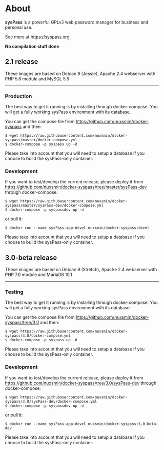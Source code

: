# About

**sysPass** is a powerful GPLv3 web password manager for business and personal use.

See more at https://syspass.org

**No compilation stuff done**

## 2.1 release

These images are based on Debian 8 (Jessie), Apache 2.4 webserver with PHP 5.6 module and MySQL 5.5

---

### Production
The best way to get it running is by installing through docker-compose. You will get a fully working sysPass environment with its database.

You can get the compose file from https://github.com/nuxsmin/docker-syspass and then:

```
$ wget https://raw.githubusercontent.com/nuxsmin/docker-syspass/master/docker-compose.yml
$ docker-compose -p syspass up -d
```

Please take into account that you will need to setup a database if you choose to build the sysPass-only container.

### Development

If you want to test/develop the current release, please deploy it from https://github.com/nuxsmin/docker-syspass/tree/master/sysPass-dev through docker-compose:

```
$ wget https://raw.githubusercontent.com/nuxsmin/docker-syspass/master/sysPass-dev/docker-compose.yml
$ docker-compose -p syspassdev up -d
```

or pull it:

```
$ docker run --name sysPass-app-devel nuxsmin/docker-syspass:devel
```

Please take into account that you will need to setup a database if you choose to build the sysPass-only container.


## 3.0-beta release

These images are based on Debian 9 (Stretch), Apache 2.4 webserver with PHP 7.0 module and MariaDB 10.1

---

### Testing
The best way to get it running is by installing through docker-compose. You will get a fully working sysPass environment with its database.

You can get the compose file from https://github.com/nuxsmin/docker-syspass/tree/3.0 and then:

```
$ wget https://raw.githubusercontent.com/nuxsmin/docker-syspass/3.0/docker-compose.yml
$ docker-compose -p syspass up -d
```

Please take into account that you will need to setup a database if you choose to build the sysPass-only container.

### Development

If you want to test/develop the current release, please deploy it from https://github.com/nuxsmin/docker-syspass/tree/3.0/sysPass-dev through docker-compose:

```
$ wget https://raw.githubusercontent.com/nuxsmin/docker-syspass/3.0/sysPass-dev/docker-compose.yml
$ docker-compose -p syspassdev up -d
```

or pull it:

```
$ docker run --name sysPass-app-devel nuxsmin/docker-syspass:3.0-beta-dev
```

Please take into account that you will need to setup a database if you choose to build the sysPass-only container.
